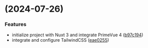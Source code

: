 #  (2024-07-26)


### Features

* initialize project with Nuxt 3 and integrate PrimeVue 4 ([b97c194](https://github.com/gede-wahyu/nuxt-prime/commit/b97c194d4558397b488e354257bbc6995401e55a))
* integrate and configure TailwindCSS ([eae0255](https://github.com/gede-wahyu/nuxt-prime/commit/eae02557a2b6e67c5fb3d4901cbc92a1bbc8c82c))



